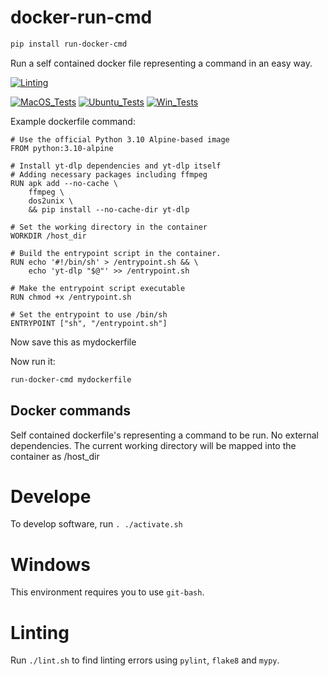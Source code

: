 # docker-run-cmd

```bash
pip install run-docker-cmd
```

Run a self contained docker file representing a command in an easy way.

[![Linting](../../actions/workflows/lint.yml/badge.svg)](../../actions/workflows/lint.yml)

[![MacOS_Tests](../../actions/workflows/push_macos.yml/badge.svg)](../../actions/workflows/push_macos.yml)
[![Ubuntu_Tests](../../actions/workflows/push_ubuntu.yml/badge.svg)](../../actions/workflows/push_ubuntu.yml)
[![Win_Tests](../../actions/workflows/push_win.yml/badge.svg)](../../actions/workflows/push_win.yml)


Example dockerfile command:
```
# Use the official Python 3.10 Alpine-based image
FROM python:3.10-alpine

# Install yt-dlp dependencies and yt-dlp itself
# Adding necessary packages including ffmpeg
RUN apk add --no-cache \
    ffmpeg \
    dos2unix \
    && pip install --no-cache-dir yt-dlp

# Set the working directory in the container
WORKDIR /host_dir

# Build the entrypoint script in the container.
RUN echo '#!/bin/sh' > /entrypoint.sh && \
    echo 'yt-dlp "$@"' >> /entrypoint.sh

# Make the entrypoint script executable
RUN chmod +x /entrypoint.sh

# Set the entrypoint to use /bin/sh
ENTRYPOINT ["sh", "/entrypoint.sh"]
```

Now save this as mydockerfile

Now run it:

```bash
run-docker-cmd mydockerfile
```

## Docker commands

Self contained dockerfile's representing a command to be run. No external dependencies. The current working directory will be mapped into the container as /host_dir

# Develope

To develop software, run `. ./activate.sh`

# Windows

This environment requires you to use `git-bash`.

# Linting

Run `./lint.sh` to find linting errors using `pylint`, `flake8` and `mypy`.
